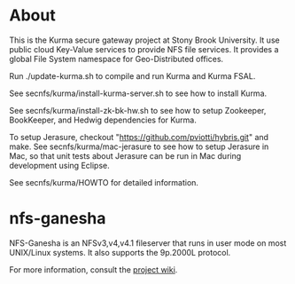 About
=====
This is the Kurma secure gateway project at Stony Brook University.
It use public cloud Key-Value services to provide NFS file services.
It provides a global File System namespace for Geo-Distributed offices.

Run ./update-kurma.sh to compile and run Kurma and Kurma FSAL.

See secnfs/kurma/install-kurma-server.sh to see how to install Kurma.

See secnfs/kurma/install-zk-bk-hw.sh to see how to setup Zookeeper, BookKeeper,
and Hedwig dependencies for Kurma.

To setup Jerasure, checkout "https://github.com/pviotti/hybris.git" and make.
See secnfs/kurma/mac-jerasure to see how to setup Jerasure in Mac, so that unit
tests about Jerasure can be run in Mac during development using Eclipse.

See secnfs/kurma/HOWTO for detailed information.

nfs-ganesha
===========
NFS-Ganesha is an NFSv3,v4,v4.1 fileserver that runs in user mode on most
UNIX/Linux systems.  It also supports the 9p.2000L protocol.

For more information, consult the [project wiki](https://github.com/nfs-ganesha/nfs-ganesha/wiki).
